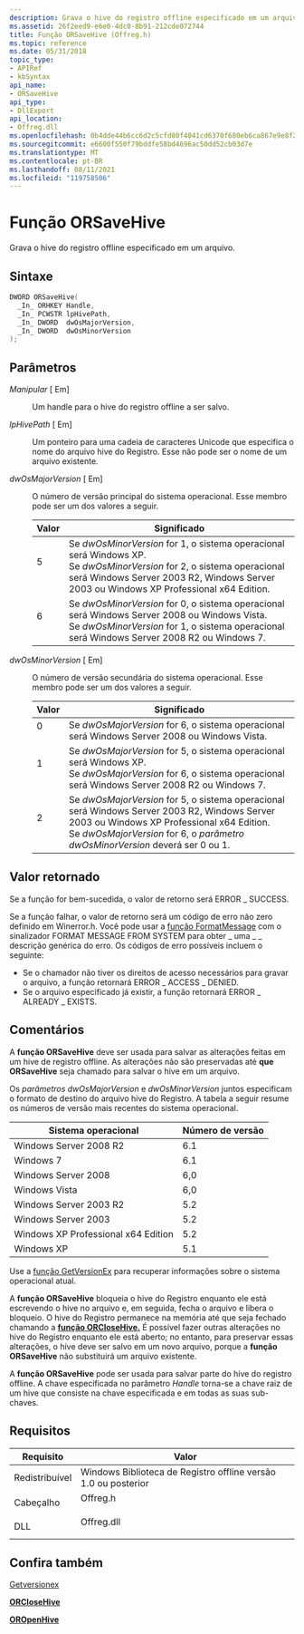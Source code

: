 ```yaml
---
description: Grava o hive do registro offline especificado em um arquivo.
ms.assetid: 26f2eed9-e6e0-4dc0-8b91-212cde072744
title: Função ORSaveHive (Offreg.h)
ms.topic: reference
ms.date: 05/31/2018
topic_type:
- APIRef
- kbSyntax
api_name:
- ORSaveHive
api_type:
- DllExport
api_location:
- Offreg.dll
ms.openlocfilehash: 0b4dde44b6cc6d2c5cfd80f4041cd6370f680eb6ca867e9e8f2bbce5f0702e27
ms.sourcegitcommit: e6600f550f79bddfe58bd4696ac50dd52cb03d7e
ms.translationtype: MT
ms.contentlocale: pt-BR
ms.lasthandoff: 08/11/2021
ms.locfileid: "119758506"
---
```

# <a name="orsavehive-function"></a>Função ORSaveHive

Grava o hive do registro offline especificado em um arquivo.

## <a name="syntax"></a>Sintaxe


```C++
DWORD ORSaveHive(
  _In_ ORHKEY Handle,
  _In_ PCWSTR lpHivePath,
  _In_ DWORD  dwOsMajorVersion,
  _In_ DWORD  dwOsMinorVersion
);
```



## <a name="parameters"></a>Parâmetros

<dl> <dt>

*Manipular* \[ Em\]
</dt> <dd>

Um handle para o hive do registro offline a ser salvo.

</dd> <dt>

*lpHivePath* \[ Em\]
</dt> <dd>

Um ponteiro para uma cadeia de caracteres Unicode que especifica o nome do arquivo hive do Registro. Esse não pode ser o nome de um arquivo existente.

</dd> <dt>

*dwOsMajorVersion* \[ Em\]
</dt> <dd>

O número de versão principal do sistema operacional. Esse membro pode ser um dos valores a seguir.



| Valor                                                                        | Significado                                                                                                                                                                                                                        |
|------------------------------------------------------------------------------|--------------------------------------------------------------------------------------------------------------------------------------------------------------------------------------------------------------------------------|
| <dl> <dt>5</dt> </dl> | Se *dwOsMinorVersion* for 1, o sistema operacional será Windows XP.<br/> Se *dwOsMinorVersion* for 2, o sistema operacional será Windows Server 2003 R2, Windows Server 2003 ou Windows XP Professional x64 Edition.<br/> |
| <dl> <dt>6</dt> </dl> | Se *dwOsMinorVersion* for 0, o sistema operacional será Windows Server 2008 ou Windows Vista.<br/> Se *dwOsMinorVersion* for 1, o sistema operacional será Windows Server 2008 R2 ou Windows 7.<br/>                       |



 

</dd> <dt>

*dwOsMinorVersion* \[ Em\]
</dt> <dd>

O número de versão secundária do sistema operacional. Esse membro pode ser um dos valores a seguir.



| Valor                                                                        | Significado                                                                                                                                                                                                                                       |
|------------------------------------------------------------------------------|-----------------------------------------------------------------------------------------------------------------------------------------------------------------------------------------------------------------------------------------------|
| <dl> <dt>0</dt> </dl> | Se *dwOsMajorVersion* for 6, o sistema operacional será Windows Server 2008 ou Windows Vista.<br/>                                                                                                                                          |
| <dl> <dt>1</dt> </dl> | Se *dwOsMajorVersion* for 5, o sistema operacional será Windows XP.<br/> Se *dwOsMajorVersion* for 6, o sistema operacional será Windows Server 2008 R2 ou Windows 7.<br/>                                                                |
| <dl> <dt>2</dt> </dl> | Se *dwOsMajorVersion* for 5, o sistema operacional será Windows Server 2003 R2, Windows Server 2003 ou Windows XP Professional x64 Edition. <br/> Se *dwOsMajorVersion* for 6, o *parâmetro dwOsMinorVersion* deverá ser 0 ou 1. <br/> |



 

</dd> </dl>

## <a name="return-value"></a>Valor retornado

Se a função for bem-sucedida, o valor de retorno será ERROR \_ SUCCESS.

Se a função falhar, o valor de retorno será um código de erro não zero definido em Winerror.h. Você pode usar a [função FormatMessage](/windows/win32/api/winbase/nf-winbase-formatmessage) com o sinalizador FORMAT MESSAGE FROM SYSTEM para obter \_ uma \_ \_ descrição genérica do erro. Os códigos de erro possíveis incluem o seguinte:

-   Se o chamador não tiver os direitos de acesso necessários para gravar o arquivo, a função retornará ERROR \_ ACCESS \_ DENIED.
-   Se o arquivo especificado já existir, a função retornará ERROR \_ ALREADY \_ EXISTS.

## <a name="remarks"></a>Comentários

A **função ORSaveHive** deve ser usada para salvar as alterações feitas em um hive de registro offline. As alterações não são preservadas até **que ORSaveHive** seja chamado para salvar o hive em um arquivo.

Os *parâmetros dwOsMajorVersion* e *dwOsMinorVersion* juntos especificam o formato de destino do arquivo hive do Registro. A tabela a seguir resume os números de versão mais recentes do sistema operacional.



| Sistema operacional                    | Número de versão |
|-------------------------------------|----------------|
| Windows Server 2008 R2              | 6.1            |
| Windows 7                           | 6.1            |
| Windows Server 2008                 | 6,0            |
| Windows Vista                       | 6,0            |
| Windows Server 2003 R2              | 5.2            |
| Windows Server 2003                 | 5.2            |
| Windows XP Professional x64 Edition | 5.2            |
| Windows XP                          | 5.1            |



 

Use a [função GetVersionEx](/windows/win32/api/sysinfoapi/nf-sysinfoapi-getversionexa) para recuperar informações sobre o sistema operacional atual.

A **função ORSaveHive** bloqueia o hive do Registro enquanto ele está escrevendo o hive no arquivo e, em seguida, fecha o arquivo e libera o bloqueio. O hive do Registro permanece na memória até que seja fechado chamando a [**função ORCloseHive.**](orclosehive.md) É possível fazer outras alterações no hive do Registro enquanto ele está aberto; no entanto, para preservar essas alterações, o hive deve ser salvo em um novo arquivo, porque a **função ORSaveHive** não substituirá um arquivo existente.

A **função ORSaveHive** pode ser usada para salvar parte do hive do registro offline. A chave especificada no parâmetro *Handle* torna-se a chave raiz de um hive que consiste na chave especificada e em todas as suas sub-chaves.

## <a name="requirements"></a>Requisitos



| Requisito | Valor |
|----------------------------|---------------------------------------------------------------------------------------|
| Redistribuível<br/> | Windows Biblioteca de Registro offline versão 1.0 ou posterior<br/>                      |
| Cabeçalho<br/>          | <dl> <dt>Offreg.h</dt> </dl>   |
| DLL<br/>             | <dl> <dt>Offreg.dll</dt> </dl> |



## <a name="see-also"></a>Confira também

<dl> <dt>

[Getversionex](/windows/win32/api/sysinfoapi/nf-sysinfoapi-getversionexa)
</dt> <dt>

[**ORCloseHive**](orclosehive.md)
</dt> <dt>

[**OROpenHive**](oropenhive.md)
</dt> </dl>

 

 
